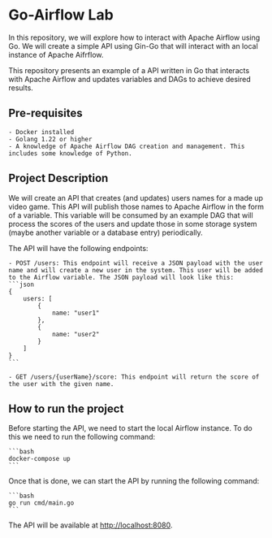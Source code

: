 # Go-Airflow Lab

In this repository, we will explore how to interact with Apache Airflow using Go. We will create a simple API using Gin-Go that will interact with an local instance of Apache Aifrflow.

This repository presents an example of a API written in Go that interacts with Apache Airflow and updates variables and DAGs to achieve desired
results.

## Pre-requisites

    - Docker installed
    - Golang 1.22 or higher
    - A knowledge of Apache Airflow DAG creation and management. This includes some knowledge of Python.

## Project Description

We will create an API that creates (and updates) users names for a made up video game. This API will publish those names to Apache Airflow in the form of a variable. This variable will be consumed by an example DAG that will process the scores of the users and update those in some storage system (maybe another variable or a database entry) periodically.

The API will have the following endpoints:

    - POST /users: This endpoint will receive a JSON payload with the user name and will create a new user in the system. This user will be added to the Airflow variable. The JSON payload will look like this:
    ```json
    {
        users: [
            {
                name: "user1"
            },
            {
                name: "user2"
            }
        ]
    }
    ```

    - GET /users/{userName}/score: This endpoint will return the score of the user with the given name.

## How to run the project

Before starting the API, we need to start the local Airflow instance. To do this we need to run the following command:

    ```bash
    docker-compose up
    ```

Once that is done, we can start the API by running the following command:

    ```bash
    go run cmd/main.go
    ```

The API will be available at <http://localhost:8080>.